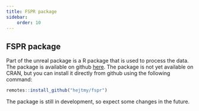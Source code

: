 ```yaml
---
title: FSPR package
sidebar:
    order: 10 
---
```


## FSPR package

Part of the unreal package is a R package that is used to process the data. The package is available on github [here](https://github.com/hejtmy/fspr). The package is not yet available on CRAN, but you can install it directly from github using the following command:

```r
remotes::install_github("hejtmy/fspr")
```

The package is still in development, so expect some changes in the future.